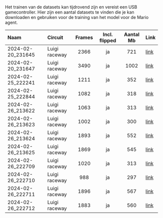 Het trainen van de datasets kan tijdrovend zijn en vereist een USB gamecontroller. Hier zijn een aantal datasets te vinden die je kan downloaden en gebruiken voor de training van het model voor de Mario agent.

| Naam                  | Circuit            | Frames | Incl. flipped | Aantal Mb | Link     |
| :-------------------- | :----------------- | :----: | :-----------: | :-------: | :------- |
| 2024-02-20_231645     | Luigi raceway      | 2366   | ja            | 721       | [link](https://mariokart.blob.core.windows.net/data/2024-02-20_231645.zip) |
| 2024-02-20_231647     | Luigi raceway      | 3490   | ja            | 1002      | [link](https://mariokart.blob.core.windows.net/data/2024-02-20_231647.zip) |
| 2024-02-25_222241     | Luigi raceway      | 1211   | ja            | 352       | [link](https://mariokart.blob.core.windows.net/data/2024-02-25_222241.zip) |
| 2024-02-25_222844     | Luigi raceway      | 1082   | ja            | 318       | [link](https://mariokart.blob.core.windows.net/data/2024-02-25_222844.zip) |
| 2024-02-26_213622     | Luigi raceway      | 1063   | ja            | 313       | [link](https://mariokart.blob.core.windows.net/data/2024-02-26_213622.zip) |
| 2024-02-26_213623     | Luigi raceway      | 1002   | ja            | 300       | [link](https://mariokart.blob.core.windows.net/data/2024-02-26_213623.zip) |
| 2024-02-26_213624     | Luigi raceway      | 1893   | ja            | 552       | [link](https://mariokart.blob.core.windows.net/data/2024-02-26_213624.zip) |
| 2024-02-26_213625     | Luigi raceway      | 1869   | ja            | 545       | [link](https://mariokart.blob.core.windows.net/data/2024-02-26_213625.zip) |
| 2024-02-26_222709     | Luigi raceway      | 1020   | ja            | 313       | [link](https://mariokart.blob.core.windows.net/data/2024-02-26_222709.zip) |
| 2024-02-26_222710     | Luigi raceway      |  988   | ja            | 297       | [link](https://mariokart.blob.core.windows.net/data/2024-02-26_222710.zip) |
| 2024-02-26_222711     | Luigi raceway      | 1896   | ja            | 567       | [link](https://mariokart.blob.core.windows.net/data/2024-02-26_222711.zip) |
| 2024-02-26_222712     | Luigi raceway      | 1883   | ja            | 560       | [link](https://mariokart.blob.core.windows.net/data/2024-02-26_222712.zip) |
